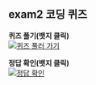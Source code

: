 
## exam2 코딩 퀴즈
    
**퀴즈 풀기(뱃지 클릭)**  
<a href="https://www.typescriptlang.org/play?strict=false&noImplicitAny=false&ts=5.1.6#code/PQKhCgAIUhtTAsC4CMnIF0o0DejgGOsAujlAVecB2WwH07JBE8cEZBwF1XAficA5BwFLGNJARUcAz2yQVAnBXpskBaZwDYLkQIBjgW9HAGuORAJGOANTsAANZEA1A4B92wBwTgH1HIgS1XAE02ATpoCEGYOHAAXAJ4AHAKaQAqgGdbAJ0gBeSADtbANzcAbjNQCGg4bj4hNBYcQADewAZFwBSmyMARcYFBQA1V7EhAEHHAHVXIQEqxwBHmwB0OyEBBycBECchADCGuTMATochAEVXGSEAx0cBWoYMAOhYOKWJ8OUVVQAHJwBcuyIAaGQVIQAjxwB5xmekeQFDxg2NoUwBjAHtvJ3NIAFcXVwAuRyvPSABvKB8AQwBbW1uAIgApQ4AFt5vrMXrZ3q8AJYAGx+ACtAd4AAK2AAeH2s0NsfSO7xBYNR5lcrwAjD9zLZTvjIJA0UTXgAmH4Ac0OhwAJviAL7BIA" targe="_blank">
<img src="https://img.shields.io/badge/-%ED%80%B4%EC%A6%88%20%ED%92%80%EA%B8%B0-3178c6?logo=typescript&logoColor=white" alt="퀴즈 풀러 가기"/>
</a>

**정답 확인(뱃지 클릭)**  
<a href="https://www.typescriptlang.org/play?strict=false&noImplicitAny=false&ts=5.1.6#code/PQKhCgAIUhtTAsC4CMnIF0o0DejgGOsAujlAVecB2WwH07JBE8cEZBwF1XAficA5BwFLGNJARUcAz2yQVAnBXpskBaZwDYLkQIBjgW9HAGuORAJGOANTsAANZEA1A4B92wBwTgH1HIgS1XAE02ATpoCEGYOHAAXAJ4AHAKaQAqgGdbAJ0gBeSAG8okAHYAhgC2tgBckE7mrgCW-gDmANx+tsGBMQA2EVGxCcmQcADWtpbZ0XHxqGW5SeAAvsngoBDQcNx8QmgsOIABvYAMi4ApTe2AIuMCgoAaq9iQgCDjgDqrkICVY4AjzYA6HZCAg5OAiBOQgBhDXOOAJ0OQgCKrjJCAY6OArUMGAHQsHFLE+HKKqoADk4AuXe0ANDIKkIAI8cAPONfaQ8QCh4wZjNBTABjAD2-iikAAri5XBFnG5PD4-EFQhEAEQAKXhAAt-ITvik0pkiQArcn+AACtgAHiFrBlbDcEcEqSk2dFAgBGIns4UigUFCWuQIAJnFQrl8ulkFlgQAzErhZq1RqACw6uUG-XKwIAVmNlrNwoAbNa7WrgMBIIARmsAsYOQQAps4pAAQtkEADjW4ZgNcBAA" targe="_blank">
<img src="https://img.shields.io/badge/-%EC%A0%95%EB%8B%B5%20%ED%99%95%EC%9D%B8-c63178?logo=typescript&logoColor=white" alt="정답 확인"/>
</a>
